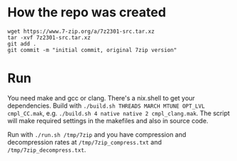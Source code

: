 # How the repo was created

```
wget https://www.7-zip.org/a/7z2301-src.tar.xz
tar -xvf 7z2301-src.tar.xz
git add .
git commit -m "initial commit, original 7zip version"
```

# Run

You need make and gcc or clang. There's a nix.shell to get your dependencies.
Build with `./build.sh THREADS MARCH MTUNE OPT_LVL cmpl_CC.mak`, e.g. `./build.sh 4 native native 2 cmpl_clang.mak`.
The script will make required settings in the makefiles and also in source code.

Run with `./run.sh /tmp/7zip` and you have compression and decompression rates at `/tmp/7zip_compress.txt` and `/tmp/7zip_decompress.txt`.
